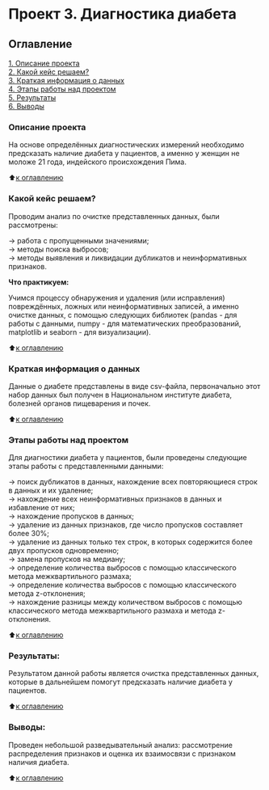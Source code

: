 # Проект 3. Диагностика диабета

## Оглавление
[1. Описание проекта](https://github.com/Ekaterina-1989/SF_Data_Science/tree/main/SkillFactory/PY_14_Очистка%20данных/README.md#Описание-проекта)  
[2. Какой кейс решаем?](https://github.com/Ekaterina-1989/SF_Data_Science/tree/main/SkillFactory/PY_14_Очистка%20данных/README.md#Какой-кейс-решаем)  
[3. Краткая информация о данных](https://github.com/Ekaterina-1989/SF_Data_Science/tree/main/SkillFactory/PY_14_Очистка%20данных/README.md#Краткая-информация-о-данных)  
[4. Этапы работы над проектом](https://github.com/Ekaterina-1989/SF_Data_Science/tree/main/SkillFactory/PY_14_Очистка%20данных/README.md#Этапы-работы-над-проектом)  
[5. Результаты](https://github.com/Ekaterina-1989/SF_Data_Science/tree/main/SkillFactory/PY_14_Очистка%20данных/README.md#Результаты)  
[6. Выводы](https://github.com/Ekaterina-1989/SF_Data_Science/tree/main/SkillFactory/PY_14_Очистка%20данных/README.md#Выводы)  

### Описание проекта
На основе определённых диагностических измерений необходимо предсказать наличие диабета у пациентов, а именно у женщин не моложе 21 года, индейского происхождения Пима.

:arrow_up:[к оглавлению](https://github.com/Ekaterina-1989/SF_Data_Science/tree/main/SkillFactory/PY_14_Очистка%20данных/README.md#Оглавление)  


### Какой кейс решаем?
Проводим анализ по очистке представленных данных, были рассмотрены:

→ работа с пропущенными значениями;  
→ методы поиска выбросов;  
→ методы выявления и ликвидации дубликатов и неинформативных признаков.  

**Что практикуем:**

Учимся процессу обнаружения и удаления (или исправления) повреждённых, ложных или неинформативных записей, а именно очистке данных, с помощью следующих библиотек (pandas - для работы с данными, numpy - для математических преобразований, matplotlib и seaborn - для визуализации).

:arrow_up:[к оглавлению](https://github.com/Ekaterina-1989/SF_Data_Science/tree/main/SkillFactory/PY_14_Очистка%20данных/README.md#Оглавление)  


### Краткая информация о данных
Данные о диабете представлены в виде csv-файла, первоначально этот набор данных был получен в Национальном институте диабета, болезней органов пищеварения и почек.

:arrow_up:[к оглавлению](https://github.com/Ekaterina-1989/SF_Data_Science/tree/main/SkillFactory/PY_14_Очистка%20данных/README.md#Оглавление)  


### Этапы работы над проектом
Для диагностики диабета у пациентов, были проведены следующие этапы работы с представленными данными:

→ поиск дубликатов в данных, нахождение всех повторяющиеся строк в данных и их удаление;  
→ нахождение всех неинформативных признаков в данных и избавление от них;  
→ нахождение пропусков в данных;  
→ удаление из данных признаков, где число пропусков составляет более 30%;  
→ удаление из данных только тех строк, в которых содержится более двух пропусков одновременно;  
→ замена пропусков на медиану;  
→ определение количества выбросов с помощью классического метода межквартильного размаха;  
→ определение количества выбросов с помощью классического метода z-отклонения;  
→ нахождение разницы между количеством выбросов с помощью классического метода межквартильного размаха и метода z-отклонения.  

:arrow_up:[к оглавлению](https://github.com/Ekaterina-1989/SF_Data_Science/tree/main/SkillFactory/PY_14_Очистка%20данных/README.md#Оглавление)  


### Результаты:
Результатом данной работы является очистка представленных данных, которые в дальнейшем помогут предсказать наличие диабета у пациентов.

:arrow_up:[к оглавлению](https://github.com/Ekaterina-1989/SF_Data_Science/tree/main/SkillFactory/PY_14_Очистка%20данных/README.md#Оглавление)  


### Выводы:
Проведен небольшой разведывательный анализ: рассмотрение распределения признаков и оценка их взаимосвязи с признаком наличия диабета.

:arrow_up:[к оглавлению](https://github.com/Ekaterina-1989/SF_Data_Science/tree/main/SkillFactory/PY_14_Очистка%20данных/README.md#Оглавление)  